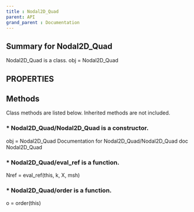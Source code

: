 ```yaml
---
title : Nodal2D_Quad
parent: API
grand_parent : Documentation
---
```

## Summary for Nodal2D_Quad
Nodal2D_Quad is a class.
obj = Nodal2D_Quad
## PROPERTIES
## Methods
Class methods are listed below. Inherited methods are not included.
### * Nodal2D_Quad/Nodal2D_Quad is a constructor.
obj = Nodal2D_Quad
Documentation for Nodal2D_Quad/Nodal2D_Quad
doc Nodal2D_Quad

### * Nodal2D_Quad/eval_ref is a function.
Nref = eval_ref(this, k, X, msh)

### * Nodal2D_Quad/order is a function.
o = order(this)


